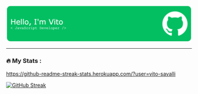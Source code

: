 

![Header](./github-header-image.png)


---

### :fire: My Stats :
https://github-readme-streak-stats.herokuapp.com/?user=vito-savalli

[![GitHub Streak](http://github-readme-streak-stats.herokuapp.com?user=vito-savalli&theme=dark&background=000000)](https://git.io/streak-stats)


<!--
**Vito-Savalli/Vito-Savalli** is a ✨ _special_ ✨ repository because its `README.md` (this file) appears on your GitHub profile.

Here are some ideas to get you started:

- 🔭 I’m currently working on ...
- 🌱 I’m currently learning ...
- 👯 I’m looking to collaborate on ...
- 🤔 I’m looking for help with ...
- 💬 Ask me about ...
- 📫 How to reach me: ...
- 😄 Pronouns: ...
- ⚡ Fun fact: ...
-->
